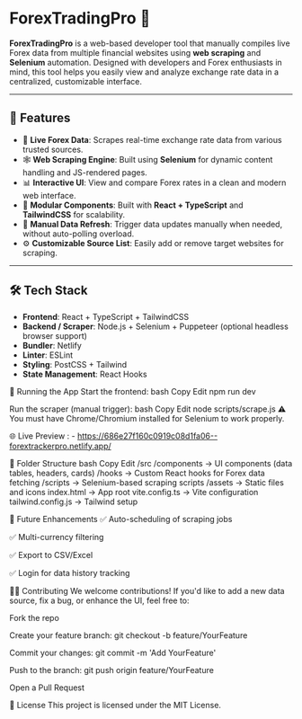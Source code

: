 # ForexTradingPro 💱

**ForexTradingPro** is a web-based developer tool that manually compiles live Forex data from multiple financial websites using **web scraping** and **Selenium** automation. Designed with developers and Forex enthusiasts in mind, this tool helps you easily view and analyze exchange rate data in a centralized, customizable interface.

---

## 🚀 Features

- 🔄 **Live Forex Data**: Scrapes real-time exchange rate data from various trusted sources.
- 🕸️ **Web Scraping Engine**: Built using **Selenium** for dynamic content handling and JS-rendered pages.
- 📊 **Interactive UI**: View and compare Forex rates in a clean and modern web interface.
- 🧩 **Modular Components**: Built with **React + TypeScript** and **TailwindCSS** for scalability.
- 📁 **Manual Data Refresh**: Trigger data updates manually when needed, without auto-polling overload.
- ⚙️ **Customizable Source List**: Easily add or remove target websites for scraping.

---

## 🛠️ Tech Stack

- **Frontend**: React + TypeScript + TailwindCSS
- **Backend / Scraper**: Node.js + Selenium + Puppeteer (optional headless browser support)
- **Bundler**: Netlify
- **Linter**: ESLint
- **Styling**: PostCSS + Tailwind
- **State Management**: React Hooks



🧪 Running the App
Start the frontend:
bash
Copy
Edit
npm run dev



Run the scraper (manual trigger):
bash
Copy
Edit
node scripts/scrape.js
⚠️ You must have Chrome/Chromium installed for Selenium to work properly.



🌐 Live Preview : -
https://686e27f160c0919c08d1fa06--forextrackerpro.netlify.app/



📁 Folder Structure
bash
Copy
Edit
/src
  /components     → UI components (data tables, headers, cards)
  /hooks          → Custom React hooks for Forex data fetching
  /scripts        → Selenium-based scraping scripts
  /assets         → Static files and icons
index.html        → App root
vite.config.ts    → Vite configuration
tailwind.config.js → Tailwind setup



📌 Future Enhancements
✅ Auto-scheduling of scraping jobs

✅ Multi-currency filtering

✅ Export to CSV/Excel

✅ Login for data history tracking



🧑‍💻 Contributing
We welcome contributions! If you'd like to add a new data source, fix a bug, or enhance the UI, feel free to:

Fork the repo

Create your feature branch: git checkout -b feature/YourFeature

Commit your changes: git commit -m 'Add YourFeature'

Push to the branch: git push origin feature/YourFeature

Open a Pull Request



📄 License
This project is licensed under the MIT License.




